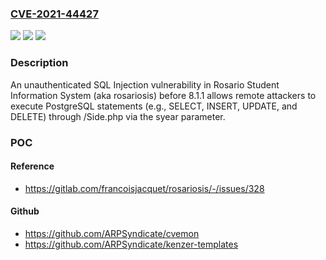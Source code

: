 ### [CVE-2021-44427](https://cve.mitre.org/cgi-bin/cvename.cgi?name=CVE-2021-44427)
![](https://img.shields.io/static/v1?label=Product&message=n%2Fa&color=blue)
![](https://img.shields.io/static/v1?label=Version&message=n%2Fa&color=blue)
![](https://img.shields.io/static/v1?label=Vulnerability&message=n%2Fa&color=brighgreen)

### Description

An unauthenticated SQL Injection vulnerability in Rosario Student Information System (aka rosariosis) before 8.1.1 allows remote attackers to execute PostgreSQL statements (e.g., SELECT, INSERT, UPDATE, and DELETE) through /Side.php via the syear parameter.

### POC

#### Reference
- https://gitlab.com/francoisjacquet/rosariosis/-/issues/328

#### Github
- https://github.com/ARPSyndicate/cvemon
- https://github.com/ARPSyndicate/kenzer-templates

